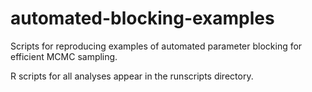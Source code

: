 # automated-blocking-examples
Scripts for reproducing examples of automated parameter blocking for efficient MCMC sampling.

R scripts for all analyses appear in the runscripts directory.